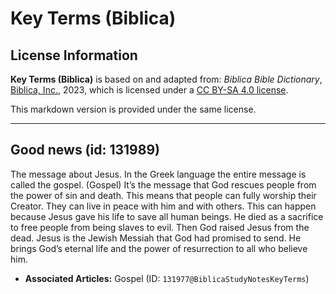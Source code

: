 # Key Terms (Biblica)

## License Information

**Key Terms (Biblica)** is based on and adapted from: _Biblica Bible Dictionary_, [Biblica, Inc.](https://www.biblica.com/), 2023, which is licensed under a [CC BY-SA 4.0 license](https://creativecommons.org/licenses/by-sa/4.0/legalcode.en).

This markdown version is provided under the same license.



--------------------------------

## Good news (id: 131989)

The message about Jesus. In the Greek language the entire message is called the gospel. (Gospel) It’s the message that God rescues people from the power of sin and death. This means that people can fully worship their Creator. They can live in peace with him and with others. This can happen because Jesus gave his life to save all human beings. He died as a sacrifice to free people from being slaves to evil. Then God raised Jesus from the dead. Jesus is the Jewish Messiah that God had promised to send. He brings God’s eternal life and the power of resurrection to all who believe him.

* **Associated Articles:** Gospel (ID: `131977@BiblicaStudyNotesKeyTerms`)

